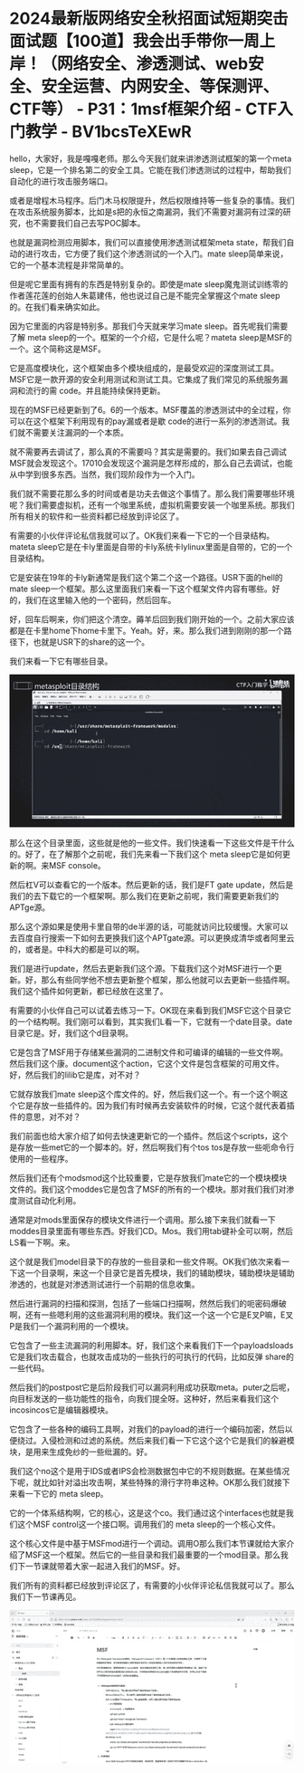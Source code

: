 # 2024最新版网络安全秋招面试短期突击面试题【100道】我会出手带你一周上岸！（网络安全、渗透测试、web安全、安全运营、内网安全、等保测评、CTF等） - P31：1msf框架介绍 - CTF入门教学 - BV1bcsTeXEwR

hello，大家好，我是嘎嘎老师。那么今天我们就来讲渗透测试框架的第一个meta sleep，它是一个排名第二的安全工具。它能在我们渗透测试的过程中，帮助我们自动化的进行攻击服务端口。

或者是增程木马程序。后门木马权限提升，然后权限维持等一些复杂的事情。我们在攻击系统服务脚本，比如是s把的永恒之南漏洞，我们不需要对漏洞有过深的研究，也不需要我们自己去写POC脚本。

也就是漏洞检测应用脚本，我们可以直接使用渗透测试框架meta state，帮我们自动的进行攻击，它方便了我们这个渗透测试的一个入门。mate sleep简单来说，它的一个基本流程是非常简单的。

但是呢它里面有拥有的东西是特别复杂的。即使是mate sleep魔鬼测试训练零的作者莲花莲的创始人朱葛建伟，他也说过自己是不能完全掌握这个mate sleep的。在我们看来确实如此。

因为它里面的内容是特别多。那我们今天就来学习mate sleep。首先呢我们需要了解 meta sleep的一个。框架的一个介绍，它是什么呢？mateta sleep是MSF的一个。这个简称这是MSF。

它是高度模块化，这个框架由多个模块组成的，是最受欢迎的深度测试工具。MSF它是一款开源的安全利用测试和测试工具。它集成了我们常见的系统服务漏洞和流行的需 code。并且能持续保持更新。

现在的MSF已经更新到了6。6的一个版本。MSF覆盖的渗透测试中的全过程，你可以在这个框架下利用现有的pay漏或者是歇 code的进行一系列的渗透测试。我们就不需要关注漏洞的一个本质。

就不需要再去调试了，那么真的不需要吗？其实是需要的。我们如果去自己调试MSF就会发现这个。17010会发现这个漏洞是怎样形成的，那么自己去调试，也能从中学到很多东西。当然，我们现阶段作为一个入门。

我们就不需要花那么多的时间或者是功夫去做这个事情了。那么我们需要哪些环境呢？我们需要虚拟机，还有一个咖里系统，虚拟机需要安装一个咖里系统。那我们所有相关的软件和一些资料都已经放到评论区了。

有需要的小伙伴评论私信我就可以了。OK我们来看一下它的一个目录结构。mateta sleep它是在卡ly里面是自带的卡ly系统卡lylinux里面是自带的，它的一个目录结构。

它是安装在19年的卡ly新通常是我们这个第二个这一个路径。USR下面的hell的mate sleep一个框架。那么这里面我们来看一下这个框架文件内容有哪些。好的，我们在这里输入他的一个密码，然后回车。

好，回车后啊来，你们把这个清空。薅羊后回到我们刚开始的一个。之前大家应该都是在卡里home下home卡里下。Yeah。好，来。那么我们进到刚刚的那一个路径下，也就是USR下的share的这一个。

我们来看一下它有哪些目录。

![](img/e721222d8df726520d841f920b54f9df_1.png)

那么在这个目录里面，这些就是他的一些文件。我们快速看一下这些文件是干什么的。好了，在了解那个之前呢，我们先来看一下我们这个 meta sleep它是如何更新的啊。来MSF console。

然后杠V可以查看它的一个版本。然后更新的话，我们是FT gate update，然后是我们的去下载它的一个框架啊。那么我们在更新之前呢，我们需要更新我们的APTge源。

那么这个源如果是使用卡里自带的de半源的话，可能就访问比较缓慢。大家可以去百度自行搜索一下如何去更换我们这个APTgate源。可以更换成清华或者阿里云的，或者是。中科大的都是可以的啊。

我们是进行update，然后去更新我们这个源。下载我们这个对MSF进行一个更新。好，那么有些同学他不想去更新整个框架，那么他就可以去更新一些插件啊。我们这个插件如何更新，都已经放在这里了。

有需要的小伙伴自己可以试着去练习一下。OK现在来看到我们MSF它这个目录它的一个结构啊。我们刚可以看到，其实我们L看一下，它就有一个date目录。date目录它是。好，我们这个d目录啊。

它是包含了MSF用于存储某些漏洞的二进制文件和可编译的编辑的一些文件啊。然后我们这个康。document这个action，它这个文件是包含框架的可用文件。好，然后我们的lilib它是库，对不对？

它就存放我们mate sleep这个库文件的。好，然后我们这一个。有一个这个啊这个它是存放一些插件的。因为我们有时候再去安装软件的时候，它这个就代表着插件的意思，对不对？

我们前面也给大家介绍了如何去快速更新它的一个插件。然后这个scripts，这个是存放一些met它的一个脚本的。好，然后啊我们有个tos tos是存放一些呃命令行使用的一些程序。

然后我们还有个modsmod这个比较重要，它是存放我们mate它的一个模块模块文件的。我们这个moddes它是包含了MSF的所有的一个模块。那对我们我们对渗度测试自动化利用。

通常是对mods里面保存的模块文件进行一个调用。那么接下来我们就看一下moddes目录里面有哪些东西。好我们CD。Mos。我们用tab键补全可以啊，然后LS看一下啊。来。

这个就是我们model目录下的存放的一些目录和一些文件啊。OK我们依次来看一下这一个目录啊，来这一个目录它是首先模块，我们的辅助模块，辅助模块是辅助渗透的，也就是对渗透测试进行一个前期的信息收集。

然后进行漏洞的扫描和探测，包括了一些端口扫描啊，然然后我们的呃密码爆破啊，还有一些嗯利用的这些漏洞利用的模块。我们这一个这一个它是E叉P嘛，E叉P是我们一个漏洞利用的一个模块。

它包含了一些主流漏洞的利用脚本。好，我们这个来看我们下一个payloadsloads它是我们攻击载合，也就攻击成功的一些执行的可执行的代码，比如反弹 share的一些代码。

然后我们的postpost它是后阶段我们可以漏洞利用成功获取meta。puter之后呢，向目标发送的一些功能性的指令，向我们提全呀。这种好，然后来看我们这个incosincos它是编辑器模块。

它包含了一些各种的编码工具啊，对我们的payload的进行一个编码加密，然后以便绕过。入侵检测和过滤的系统。然后来我们看一下它这个这个它是我们的躲避模块，是用来生成免纱的一些纰漏的。好。

我们这个no这个是用于IDS或者IPS会检测数据包中它的不规则数据。在某些情况下呢，就比如针对溢出攻击啊，某些特殊的滑行字符串这种。OK那么我们就接下来看一下它的 meta sleep。

它的一个体系结构啊，它的核心，这是这个co。我们通过这个interfaces也就是我们这个MSF control这一个接口啊。调用我们的 meta sleep的一个核心文件。

这个核心文件是中基于MSFmod进行一个调动。调用O那么我们本节课就给大家介绍了MSF这一个框架。然后它的一些目录和我们最重要的一个mod目录。那么我们下一节课就带着大家一起进入我们的MSF。好。

我们所有的资料都已经放到评论区了，有需要的小伙伴评论私信我就可以了。那么我们下一节课再见。

![](img/e721222d8df726520d841f920b54f9df_3.png)